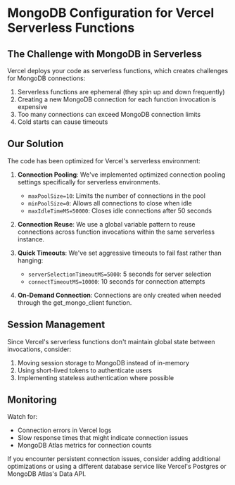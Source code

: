 # MongoDB Configuration for Vercel Serverless Functions

## The Challenge with MongoDB in Serverless

Vercel deploys your code as serverless functions, which creates challenges for MongoDB connections:

1. Serverless functions are ephemeral (they spin up and down frequently)
2. Creating a new MongoDB connection for each function invocation is expensive
3. Too many connections can exceed MongoDB connection limits
4. Cold starts can cause timeouts

## Our Solution

The code has been optimized for Vercel's serverless environment:

1. **Connection Pooling**: We've implemented optimized connection pooling settings specifically for serverless environments.
   - `maxPoolSize=10`: Limits the number of connections in the pool
   - `minPoolSize=0`: Allows all connections to close when idle
   - `maxIdleTimeMS=50000`: Closes idle connections after 50 seconds

2. **Connection Reuse**: We use a global variable pattern to reuse connections across function invocations within the same serverless instance.

3. **Quick Timeouts**: We've set aggressive timeouts to fail fast rather than hanging:
   - `serverSelectionTimeoutMS=5000`: 5 seconds for server selection
   - `connectTimeoutMS=10000`: 10 seconds for connection attempts

4. **On-Demand Connection**: Connections are only created when needed through the get_mongo_client function.

## Session Management

Since Vercel's serverless functions don't maintain global state between invocations, consider:

1. Moving session storage to MongoDB instead of in-memory
2. Using short-lived tokens to authenticate users
3. Implementing stateless authentication where possible

## Monitoring

Watch for:
- Connection errors in Vercel logs
- Slow response times that might indicate connection issues
- MongoDB Atlas metrics for connection counts

If you encounter persistent connection issues, consider adding additional optimizations or using a different database service like Vercel's Postgres or MongoDB Atlas's Data API. 